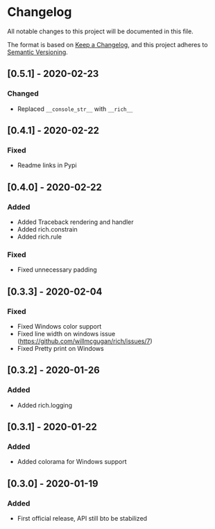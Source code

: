 # Changelog

All notable changes to this project will be documented in this file.

The format is based on [Keep a Changelog](https://keepachangelog.com/en/1.0.0/),
and this project adheres to [Semantic Versioning](https://semver.org/spec/v2.0.0.html).

## [0.5.1] - 2020-02-23

### Changed

- Replaced `__console_str__` with `__rich__`

## [0.4.1] - 2020-02-22

### Fixed

- Readme links in Pypi

## [0.4.0] - 2020-02-22

### Added

- Added Traceback rendering and handler
- Added rich.constrain
- Added rich.rule

### Fixed

- Fixed unnecessary padding

## [0.3.3] - 2020-02-04

### Fixed

- Fixed Windows color support
- Fixed line width on windows issue (https://github.com/willmcgugan/rich/issues/7)
- Fixed Pretty print on Windows

## [0.3.2] - 2020-01-26

### Added

- Added rich.logging

## [0.3.1] - 2020-01-22

### Added

- Added colorama for Windows support

## [0.3.0] - 2020-01-19

### Added

- First official release, API still bto be stabilized
